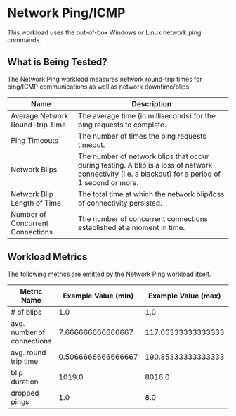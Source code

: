 # Network Ping/ICMP
This workload uses the out-of-box Windows or Linux network ping commands.

## What is Being Tested?
The Network Ping workload measures network round-trip times for ping/ICMP communications as well as network downtime/blips.

| Name                               | Description |
|------------------------------------|-------------|
| Average Network Round-trip Time    | The average time (in milliseconds) for the ping requests to complete.    |
| Ping Timeouts                      | The number of times the ping requests timeout. |
| Network Blips                      | The number of network blips that occur during testing. A blip is a loss of network connectivity (i.e. a blackout) for a period of 1 second or more. |
| Network Blip Length of Time        | The total time at which the network blip/loss of connectivity persisted. |
| Number of Concurrent Connections   | The number of concurrent connections established at a moment in time.    |

## Workload Metrics
The following metrics are emitted by the Network Ping workload itself.

| Metric Name | Example Value (min) | Example Value (max) | Example Value (avg) | Unit |
|-------------|---------------------|---------------------|---------------------|------|
| # of blips | 1.0 | 1.0 | 1.0 | count |
| avg. number of connections | 7.666666666666667 | 117.06333333333333 | 11.180472020509118 | count |
| avg. round trip time | 0.5066666666666667 | 190.85333333333333 | 87.0910239051444 | milliseconds |
| blip duration | 1019.0 | 8016.0 | 2017.125 | milliseconds |
| dropped pings | 1.0 | 8.0 | 2.0 | count |